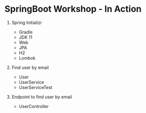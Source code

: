 # SpringBoot Workshop - In Action

1. Spring Initializr
    - Gradle
    - JDK 11
    - Web
    - JPA
    - H2
    - Lombok
    
2. Find user by email
    - User
    - UserService
    - UserServiceTest

3. Endpoint to find user by email
    - UserController
